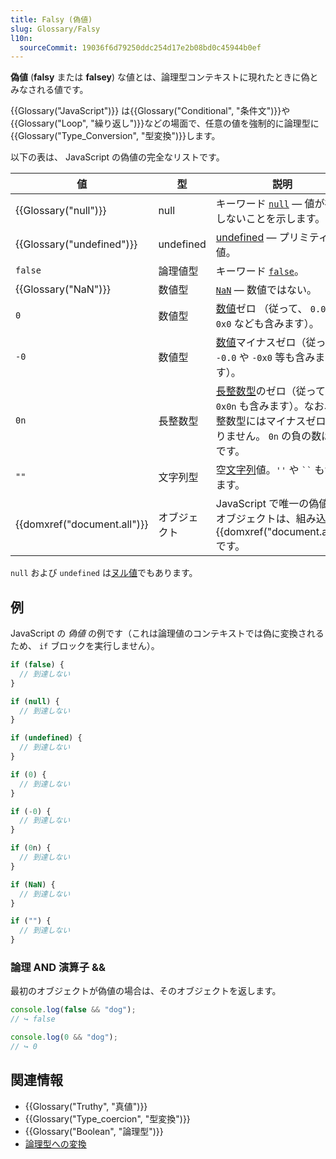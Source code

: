 ```yaml
---
title: Falsy (偽値)
slug: Glossary/Falsy
l10n:
  sourceCommit: 19036f6d79250ddc254d17e2b08bd0c45944b0ef
---
```


**偽値** (**falsy** または **falsey**) な値とは、論理型コンテキストに現れたときに偽とみなされる値です。

{{Glossary("JavaScript")}} は{{Glossary("Conditional", "条件文")}}や{{Glossary("Loop", "繰り返し")}}などの場面で、任意の値を強制的に論理型に{{Glossary("Type_Conversion", "型変換")}}します。

以下の表は、 JavaScript の偽値の完全なリストです。

| 値                          | 型           | 説明                                                                                                                                                                       |
| --------------------------- | ------------ | -------------------------------------------------------------------------------------------------------------------------------------------------------------------------- |
| {{Glossary("null")}}        | null         | キーワード [`null`](/ja/docs/Web/JavaScript/Data_structures#null_型) — 値が存在しないことを示します。                                                                      |
| {{Glossary("undefined")}}   | undefined    | [undefined](/ja/docs/Web/JavaScript/Data_structures#undefined_型) — プリミティブ値。                                                                                       |
| `false`                     | 論理値型     | キーワード [`false`](/ja/docs/Web/JavaScript/Reference/Lexical_grammar#論理値リテラル)。                                                                                   |
| {{Glossary("NaN")}}         | 数値型       | [`NaN`](/ja/docs/Web/JavaScript/Reference/Global_Objects/NaN) — 数値ではない。                                                                                             |
| `0`                         | 数値型       | [数値](/ja/docs/Web/JavaScript/Data_structures#数値型)ゼロ （従って、 `0.0` や `0x0` なども含みます）。                                                                    |
| `-0`                        | 数値型       | [数値](/ja/docs/Web/JavaScript/Data_structures#数値型)マイナスゼロ（従って、 `-0.0` や `-0x0` 等も含みます）。                                                             |
| `0n`                        | 長整数型     | [長整数型](/ja/docs/Web/JavaScript/Data_structures#長整数型)のゼロ（従って、 `0x0n` も含みます）。なお、長整数型にはマイナスゼロはありません。 `0n` の負の数は `0n` です。 |
| `""`                        | 文字列型     | 空[文字列](/ja/docs/Web/JavaScript/Data_structures#文字列型)値。`''` や ` `` ` も含みます。                                                                                |
| {{domxref("document.all")}} | オブジェクト | JavaScript で唯一の偽値のオブジェクトは、組み込みの {{domxref("document.all")}} です。                                                                                     |

`null` および `undefined` は[ヌル値](/ja/docs/Glossary/Nullish)でもあります。

## 例

JavaScript の _偽値_ の例です（これは論理値のコンテキストでは偽に変換されるため、 `if` ブロックを実行しません）。

```js
if (false) {
  // 到達しない
}

if (null) {
  // 到達しない
}

if (undefined) {
  // 到達しない
}

if (0) {
  // 到達しない
}

if (-0) {
  // 到達しない
}

if (0n) {
  // 到達しない
}

if (NaN) {
  // 到達しない
}

if ("") {
  // 到達しない
}
```

### 論理 AND 演算子 &&

最初のオブジェクトが偽値の場合は、そのオブジェクトを返します。

```js
console.log(false && "dog");
// ↪ false

console.log(0 && "dog");
// ↪ 0
```

## 関連情報

- {{Glossary("Truthy", "真値")}}
- {{Glossary("Type_coercion", "型変換")}}
- {{Glossary("Boolean", "論理型")}}
- [論理型への変換](/ja/docs/Web/JavaScript/Reference/Global_Objects/Boolean#論理値への型強制)
